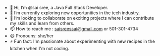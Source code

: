 - 👋 Hi, I’m @sai sree, a Java Full Stack Developer.
- 🌱 I’m currently exploring new opportunities in the tech industry.
- 💞️ I’m looking to collaborate on exciting projects where I can contribute my skills and learn from others.
- 📫 How to reach me : saisreessai@gmail.com or 501-301-4734
- 😄 Pronouns: she/her
- ⚡ Fun fact: I'm passionate about experimenting with new recipes in the kitchen when I'm not coding.

<!---
saisreessai/saisreessai is a ✨ special ✨ repository because its `README.md` (this file) appears on your GitHub profile.
You can click the Preview link to take a look at your changes.
--->
